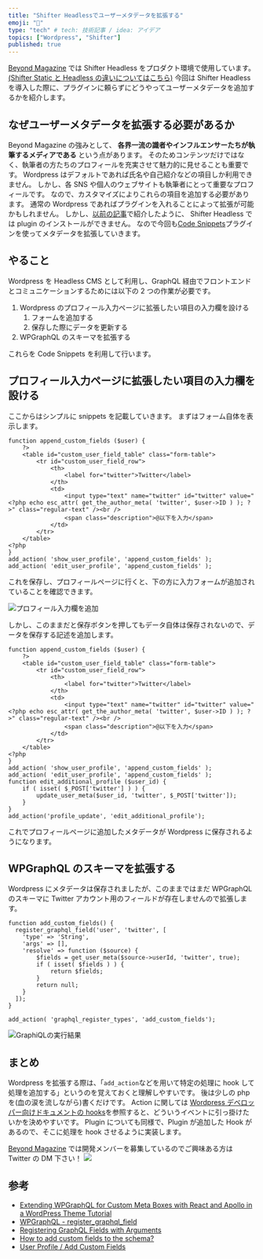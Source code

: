 ```yaml
---
title: "Shifter Headlessでユーザーメタデータを拡張する"
emoji: "📑"
type: "tech" # tech: 技術記事 / idea: アイデア
topics: ["Wordpress", "Shifter"]
published: true
---
```


[Beyond Magazine](https://beyondmag.jp?utm_source=zenn) では Shifter Headless をプロダクト環境で使用しています。  
[(Shifter Static と Headless の違いについてはこちら)](https://www.getshifter.io/ja/explaining-the-difference-between-shifter-static-and-shifter-headless-ja/)
今回は Shifter Headless を導入した際に、プラグインに頼らずにどうやってユーザーメタデータを追加するかを紹介します。

## なぜユーザーメタデータを拡張する必要があるか

Beyond Magazine の強みとして、
**各界一流の識者やインフルエンサーたちが執筆するメディアである**
という点があります。
そのためコンテンツだけではなく、執筆者の方たちのプロフィールを充実させて魅力的に見せることも重要です。
Wordpress はデフォルトであれば氏名や自己紹介などの項目しか利用できません。
しかし、各 SNS や個人のウェブサイトも執筆者にとって重要なプロフィールです。
なので、カスタマイズによりこれらの項目を追加する必要があります。
通常の Wordpress であればプラグインを入れることによって拡張が可能かもしれません。
しかし、[以前の記事](https://zenn.dev/takasing/articles/first-custom-block)で紹介したように、 Shifter Headless では plugin のインストールができません。
なので今回も[Code Snippets](https://ja.wordpress.org/plugins/code-snippets/)プラグインを使ってメタデータを拡張していきます。

## やること

Wordpress を Headless CMS として利用し、GraphQL 経由でフロントエンドとコミュニケーションするためには以下の 2 つの作業が必要です。

1. Wordpress のプロフィール入力ページに拡張したい項目の入力欄を設ける
   1. フォームを追加する
   1. 保存した際にデータを更新する
1. WPGraphQL のスキーマを拡張する

これらを Code Snippets を利用して行います。

## プロフィール入力ページに拡張したい項目の入力欄を設ける

ここからはシンプルに snippets を記載していきます。
まずはフォーム自体を表示します。

```php:expand_profile_v1
function append_custom_fields ($user) {
	?>
	<table id="custom_user_field_table" class="form-table">
        <tr id="custom_user_field_row">
            <th>
                <label for="twitter">Twitter</label>
            </th>
            <td>
                <input type="text" name="twitter" id="twitter" value="<?php echo esc_attr( get_the_author_meta( 'twitter', $user->ID ) ); ?>" class="regular-text" /><br />
                <span class="description">@以下を入力</span>
            </td>
        </tr>
    </table>
<?php
}
add_action( 'show_user_profile', 'append_custom_fields' );
add_action( 'edit_user_profile', 'append_custom_fields' );
```

これを保存し、プロフィールページに行くと、下の方に入力フォームが追加されていることを確認できます。

![プロフィール入力欄を追加](https://storage.googleapis.com/zenn-user-upload/a49bd714605ac42939b6d51f.png)

しかし、このままだと保存ボタンを押してもデータ自体は保存されないので、データを保存する記述を追加します。

```php:expand_profile_v2
function append_custom_fields ($user) {
	?>
	<table id="custom_user_field_table" class="form-table">
        <tr id="custom_user_field_row">
            <th>
                <label for="twitter">Twitter</label>
            </th>
            <td>
                <input type="text" name="twitter" id="twitter" value="<?php echo esc_attr( get_the_author_meta( 'twitter', $user->ID ) ); ?>" class="regular-text" /><br />
                <span class="description">@以下を入力</span>
            </td>
        </tr>
    </table>
<?php
}
add_action( 'show_user_profile', 'append_custom_fields' );
add_action( 'edit_user_profile', 'append_custom_fields' );
function edit_additional_profile ($user_id) {
	if ( isset( $_POST['twitter'] ) ) {
        update_user_meta($user_id, 'twitter', $_POST['twitter']);
    }
}
add_action('profile_update', 'edit_additional_profile');
```

これでプロフィールページに追加したメタデータが Wordpress に保存されるようになります。

## WPGraphQL のスキーマを拡張する

Wordpress にメタデータは保存されましたが、このままではまだ WPGraphQL のスキーマに Twitter アカウント用のフィールドが存在しませんので拡張します。

```php:expand_gq
function add_custom_fields() {
  register_graphql_field('user', 'twitter', [
    'type' => 'String',
    'args' => [],
    'resolve' => function ($source) {
		$fields = get_user_meta($source->userId, 'twitter', true);
		if ( isset( $fields ) ) {
      		return $fields;
   		}
    	return null;
	}
  ]);
}

add_action( 'graphql_register_types', 'add_custom_fields');
```

![GraphiQLの実行結果](https://storage.googleapis.com/zenn-user-upload/8ec574602db01000ecdaa624.png)

## まとめ

Wordpress を拡張する際は、「`add_action`などを用いて特定の処理に hook して処理を追加する」というのを覚えておくと理解しやすいです。
後は少しの php を(血の涙を流しながら)書くだけです。
Action に関しては [Wordpress デベロッパー向けドキュメントの hooks](https://developer.wordpress.org/reference/hooks/)を参照すると、どういうイベントに引っ掛けたいかを決めやすいです。
Plugin についても同様で、Plugin が追加した Hook があるので、そこに処理を hook させるように実装します。

[Beyond Magazine](https://beyondmag.jp?utm_source=zenn) では開発メンバーを募集しているのでご興味ある方は Twitter の DM 下さい！
![](https://storage.googleapis.com/zenn-user-upload/umo6g8r6dcoj4pz2poy8srgbq8xn)

## 参考

- [Extending WPGraphQL for Custom Meta Boxes with React and Apollo in a WordPress Theme Tutorial](https://javascriptforwp.com/extending-wpgraphql-for-custom-meta-boxes-with-react-and-apollo-in-a-wordpress-theme-tutorial/)
- [WPGraphQL - register_graphql_field](https://www.wpgraphql.com/functions/register_graphql_field/)
- [Registering GraphQL Fields with Arguments](https://www.wpgraphql.com/2020/03/11/registering-graphql-fields-with-arguments/)
- [How to add custom fields to the schema?](https://github.com/wp-graphql/wp-graphql/issues/1097)
- [User Profile / Add Custom Fields](https://wordpress.stackexchange.com/questions/39285/user-profile-add-custom-fields)
